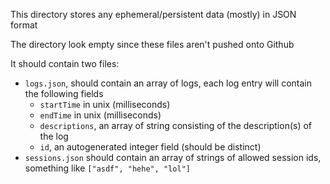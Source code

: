 This directory stores any ephemeral/persistent data (mostly) in JSON format

The directory look empty since these files aren't pushed onto Github

It should contain two files:
- `logs.json`, should contain an array of logs, each log entry will contain the following fields
    - `startTime` in unix (milliseconds)
    - `endTime` in unix (milliseconds)
    - `descriptions`, an array of string consisting of the description(s) of the log
    - `id`, an autogenerated integer field (should be distinct)
- `sessions.json` should contain an array of strings of allowed session ids, something like `["asdf", "hehe", "lol"]`
